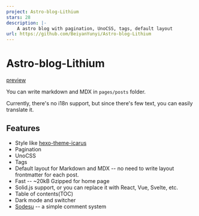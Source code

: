 ```yaml
---
project: Astro-blog-Lithium
stars: 28
description: |-
    A astro blog with pagination, UnoCSS, tags, default layout
url: https://github.com/BeiyanYunyi/Astro-blog-Lithium
---
```


# Astro-blog-Lithium

[preview](https://stblog.penclub.club/)

You can write markdown and MDX in `pages/posts` folder.

Currently, there's no i18n support, but since there's few text, you can easily translate it.

## Features

- Style like [hexo-theme-icarus](https://github.com/ppoffice/hexo-theme-icarus)
- Pagination
- UnoCSS
- Tags
- Default layout for Markdown and MDX -- no need to write layout frontmatter for each post.
- Fast -- ~20kB Gzipped for home page
- Solid.js support, or you can replace it with React, Vue, Svelte, etc.
- Table of contents(TOC)
- Dark mode and switcher
- [Sodesu](https://github.com/BeiyanYunyi/Sodesu) -- a simple comment system

